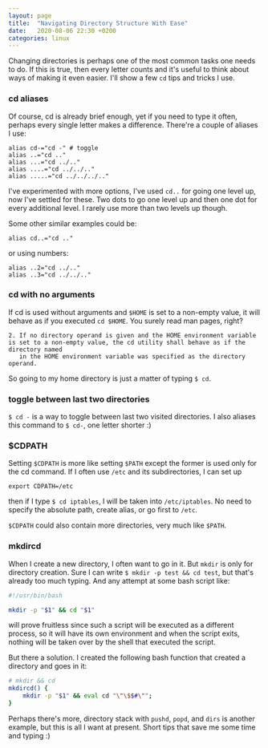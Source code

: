 ```yaml
---
layout: page
title:  "Navigating Directory Structure With Ease"
date:   2020-08-06 22:30 +0200
categories: linux
---
```


Changing directories is perhaps one of the most common tasks one needs to do. If this is true, then every letter counts and it's useful to think about ways of making it even easier. I'll show a few `cd` tips and tricks I use.

### cd aliases

Of course, cd is already brief enough, yet if you need to type it often, perhaps every single letter makes a difference. There're a couple of aliases I use:

```
alias cd-="cd -" # toggle
alias ..="cd .."
alias ...="cd ../.."
alias ....="cd ../../.."
alias .....="cd ../../../.."
```

I've experimented with more options, I've used `cd..` for going one level up, now I've settled for these. Two dots to go one level up and then one dot for every additional level. I rarely use more than two levels up though.

Some other similar examples could be:

```
alias cd..="cd .."
```

or using numbers:

```
alias ..2="cd ../.."
alias ..3="cd ../../.."
```

### cd with no arguments

If cd is used without arguments and `$HOME` is set to a non-empty value, it will behave as if you executed `cd $HOME`. You surely read man pages, right?

```
2. If no directory operand is given and the HOME environment variable is set to a non-empty value, the cd utility shall behave as if the directory named
   in the HOME environment variable was specified as the directory operand.
```

So going to my home directory is just a matter of typing `$ cd`.

### toggle between last two directories

`$ cd -` is a way to toggle between last two visited directories. I also aliases this command to `$ cd-`, one letter shorter :)

### $CDPATH

Setting `$CDPATH` is more like setting `$PATH` except the former is used only for the cd command. If I often use `/etc` and its subdirectories, I can set up

```
export CDPATH=/etc
```

then if I type `$ cd iptables`, I will be taken into `/etc/iptables`. No need to specify the absolute path, create alias, or go first to `/etc`.

`$CDPATH` could also contain more directories, very much like `$PATH`.

### mkdircd

When I create a new directory, I often want to go in it. But `mkdir` is only for directory creation. Sure I can write `$ mkdir -p test && cd test`, but that's already too much typing. And any attempt at some bash script like:

```bash
#!/usr/bin/bash

mkdir -p "$1" && cd "$1"
```

will prove fruitless since such a script will be executed as a different process, so it will have its own environment and when the script exits, nothing will be taken over by the shell that executed the script.

But there a solution. I created the following bash function that created a directory and goes in it:

```bash
# mkdir && cd
mkdircd() {
    mkdir -p "$1" && eval cd "\"\$$#\"";
}
```

Perhaps there's more, directory stack with `pushd`, `popd`, and `dirs` is another example, but this is all I want at present. Short tips that save me some time and typing :)